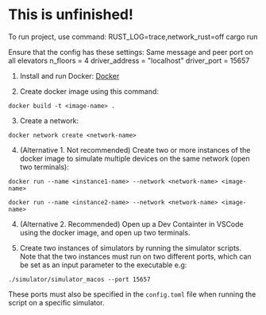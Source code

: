 This is unfinished!
===============

To run project, use command:
RUST_LOG=trace,network_rust=off cargo run

Ensure that the config has these settings:
Same message and peer port on all elevators
n_floors = 4
driver_address = "localhost"
driver_port = 15657

1. Install and run Docker: [Docker](https://www.docker.com)


2. Create docker image using this command:
```
docker build -t <image-name> .
```

3. Create a network:
```
docker network create <network-name>
```

4. (Alternative 1. Not recommended) Create two or more instances of the docker image to simulate multiple devices on the same network (open two terminals):
```
docker run --name <instance1-name> --network <network-name> <image-name>
```
```
docker run --name <instance2-name> --network <network-name> <image-name>
```

4. (Alternative 2. Recommended) Open up a Dev Containter in VSCode using the docker image, and open up two terminals.

5. Create two instances of simulators by running the simulator scripts. Note that the two instances must run on two different ports,
which can be set as an input parameter to the executable e.g:
```
./simulator/simulator_macos --port 15657
```
These ports must also be specified in the `config.toml` file when running the script on a specific simulator.